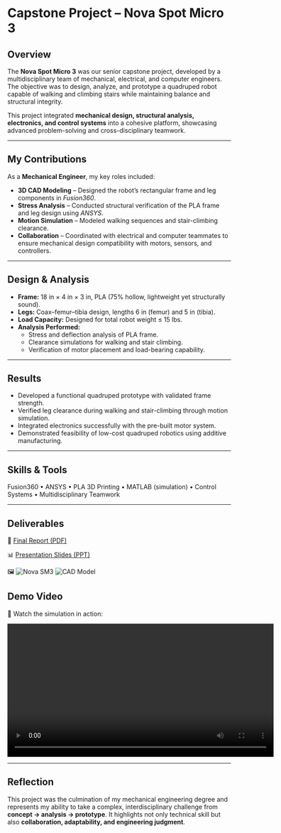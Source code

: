 # Capstone Project – Nova Spot Micro 3

## Overview
The **Nova Spot Micro 3** was our senior capstone project, developed by a multidisciplinary team of mechanical, electrical, and computer engineers. The objective was to design, analyze, and prototype a quadruped robot capable of walking and climbing stairs while maintaining balance and structural integrity.  

This project integrated **mechanical design, structural analysis, electronics, and control systems** into a cohesive platform, showcasing advanced problem-solving and cross-disciplinary teamwork.

---

## My Contributions
As a **Mechanical Engineer**, my key roles included:  
- **3D CAD Modeling** – Designed the robot’s rectangular frame and leg components in *Fusion360*.  
- **Stress Analysis** – Conducted structural verification of the PLA frame and leg design using *ANSYS*.  
- **Motion Simulation** – Modeled walking sequences and stair-climbing clearance.  
- **Collaboration** – Coordinated with electrical and computer teammates to ensure mechanical design compatibility with motors, sensors, and controllers.  

---

## Design & Analysis
- **Frame:** 18 in × 4 in × 3 in, PLA (75% hollow, lightweight yet structurally sound).  
- **Legs:** Coax–femur–tibia design, lengths 6 in (femur) and 5 in (tibia).  
- **Load Capacity:** Designed for total robot weight ≤ 15 lbs.  
- **Analysis Performed:**  
  - Stress and deflection analysis of PLA frame.  
  - Clearance simulations for walking and stair climbing.  
  - Verification of motor placement and load-bearing capability.  

---

## Results
- Developed a functional quadruped prototype with validated frame strength.  
- Verified leg clearance during walking and stair-climbing through motion simulation.  
- Integrated electronics successfully with the pre-built motor system.  
- Demonstrated feasibility of low-cost quadruped robotics using additive manufacturing.  

---

## Skills & Tools
Fusion360 • ANSYS • PLA 3D Printing • MATLAB (simulation) • Control Systems • Multidisciplinary Teamwork  

---

## Deliverables
📄 [Final Report (PDF)](https://github.com/user-attachments/files/22549265/Final.Report.pdf)

📊 [Presentation Slides (PPT)](https://docs.google.com/presentation/d/1IdZfZeLV0K9Kxx9CyLxk7PHI92A-8LUg/edit?usp=sharing&ouid=114097951442554774902&rtpof=true&sd=true) 

🖼️
![Nova SM3](https://github.com/user-attachments/assets/13f3084c-90a2-417b-b234-465fe6dcec3d)
![CAD Model](https://github.com/user-attachments/assets/4bff061c-5ada-4b67-b371-46fab4c32a5e)
## Demo Video
🎥 Watch the simulation in action:

<video src="[demo.mp4](https://dl.dropbox.com/scl/fi/foar71cp5vjjthe9ee6q7/Single-Force-Stress-Video.wmv?rlkey=0uf27a6ja5whz3fgsve6wn1ij&st=zpk7p6yz&)" controls width="600"></video>




---

## Reflection
This project was the culmination of my mechanical engineering degree and represents my ability to take a complex, interdisciplinary challenge from **concept → analysis → prototype**. It highlights not only technical skill but also **collaboration, adaptability, and engineering judgment**.

